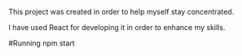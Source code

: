 This project was created in order to help myself stay concentrated.

I have used React for developing it in order to enhance my skills.

#Running
npm start

